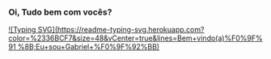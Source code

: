 
### Oi, Tudo bem com vocês? 

[![Typing SVG](https://readme-typing-svg.herokuapp.com?
color=%2336BCF7&size=48&vCenter=true&lines=Bem+vindo(a)%F0%9F%91
%8B;Eu+sou+Gabriel+%F0%9F%92%BB)](https://git.io/typing-svg)
